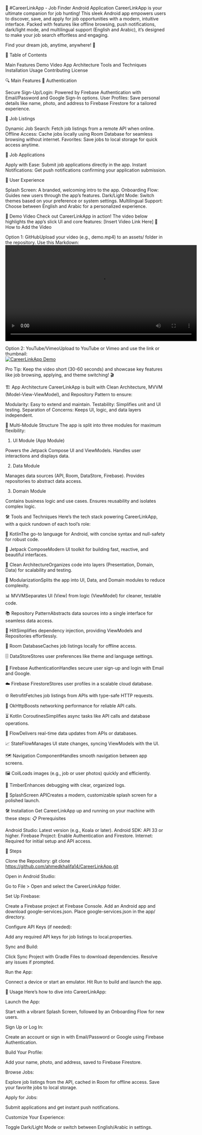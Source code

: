 🚀 #CareerLinkApp - Job Finder Android Application
CareerLinkApp is your ultimate companion for job hunting! This sleek Android app empowers users to discover, save, and apply for job opportunities with a modern, intuitive interface. Packed with features like offline browsing, push notifications, dark/light mode, and multilingual support (English and Arabic), it’s designed to make your job search effortless and engaging.

Find your dream job, anytime, anywhere! 🌟


📑 Table of Contents

Main Features
Demo Video
App Architecture
Tools and Techniques
Installation
Usage
Contributing
License


🔍 Main Features
🔐 Authentication

Secure Sign-Up/Login: Powered by Firebase Authentication with Email/Password and Google Sign-In options.
User Profiles: Save personal details like name, photo, and address to Firebase Firestore for a tailored experience.

💼 Job Listings

Dynamic Job Search: Fetch job listings from a remote API when online.
Offline Access: Cache jobs locally using Room Database for seamless browsing without internet.
Favorites: Save jobs to local storage for quick access anytime.

📝 Job Applications

Apply with Ease: Submit job applications directly in the app.
Instant Notifications: Get push notifications confirming your application submission.

🌟 User Experience

Splash Screen: A branded, welcoming intro to the app.
Onboarding Flow: Guides new users through the app’s features.
Dark/Light Mode: Switch themes based on your preference or system settings.
Multilingual Support: Choose between English and Arabic for a personalized experience.


🎥 Demo Video
Check out CareerLinkApp in action! The video below highlights the app’s slick UI and core features:
[Insert Video Link Here]
📌 How to Add the Video

Option 1: GitHubUpload your video (e.g., demo.mp4) to an assets/ folder in the repository. Use this Markdown:  
<video src="https://github.com/ahmedkhalifa14/CareerLinkApp/raw/main/assets/demo.mp4" controls width="600"></video>


Option 2: YouTube/VimeoUpload to YouTube or Vimeo and use the link or thumbnail:  
[![CareerLinkApp Demo](https://img.youtube.com/vi/your-video-id/0.jpg)](https://www.youtube.com/watch?v=your-video-id)




Pro Tip: Keep the video short (30-60 seconds) and showcase key features like job browsing, applying, and theme switching! 🎬


🏗️ App Architecture
CareerLinkApp is built with Clean Architecture, MVVM (Model-View-ViewModel), and Repository Pattern to ensure:

Modularity: Easy to extend and maintain.
Testability: Simplifies unit and UI testing.
Separation of Concerns: Keeps UI, logic, and data layers independent.

🧩 Multi-Module Structure
The app is split into three modules for maximum flexibility:
1. UI Module (App Module)

Powers the Jetpack Compose UI and ViewModels.
Handles user interactions and displays data.

2. Data Module

Manages data sources (API, Room, DataStore, Firebase).
Provides repositories to abstract data access.

3. Domain Module

Contains business logic and use cases.
Ensures reusability and isolates complex logic.


🛠️ Tools and Techniques
Here’s the tech stack powering CareerLinkApp, with a quick rundown of each tool’s role:

🔧 KotlinThe go-to language for Android, with concise syntax and null-safety for robust code.

🎨 Jetpack ComposeModern UI toolkit for building fast, reactive, and beautiful interfaces.

🧱 Clean ArchitectureOrganizes code into layers (Presentation, Domain, Data) for scalability and testing.

🧩 ModularizationSplits the app into UI, Data, and Domain modules to reduce complexity.

📊 MVVMSeparates UI (View) from logic (ViewModel) for cleaner, testable code.

📚 Repository PatternAbstracts data sources into a single interface for seamless data access.

💉 HiltSimplifies dependency injection, providing ViewModels and Repositories effortlessly.

💾 Room DatabaseCaches job listings locally for offline access.

🗄️ DataStoreStores user preferences like theme and language settings.

🔐 Firebase AuthenticationHandles secure user sign-up and login with Email and Google.

☁️ Firebase FirestoreStores user profiles in a scalable cloud database.

🌐 RetrofitFetches job listings from APIs with type-safe HTTP requests.

🚀 OkHttpBoosts networking performance for reliable API calls.

⏳ Kotlin CoroutinesSimplifies async tasks like API calls and database operations.

🌊 FlowDelivers real-time data updates from APIs or databases.

📈 StateFlowManages UI state changes, syncing ViewModels with the UI.

🗺️ Navigation ComponentHandles smooth navigation between app screens.

🖼️ CoilLoads images (e.g., job or user photos) quickly and efficiently.

📜 TimberEnhances debugging with clear, organized logs.

🎉 SplashScreen APICreates a modern, customizable splash screen for a polished launch.



🛠️ Installation
Get CareerLinkApp up and running on your machine with these steps:
📋 Prerequisites

Android Studio: Latest version (e.g., Koala or later).
Android SDK: API 33 or higher.
Firebase Project: Enable Authentication and Firestore.
Internet: Required for initial setup and API access.

🚀 Steps

Clone the Repository:
git clone https://github.com/ahmedkhalifa14/CareerLinkApp.git


Open in Android Studio:

Go to File > Open and select the CareerLinkApp folder.


Set Up Firebase:

Create a Firebase project at Firebase Console.
Add an Android app and download google-services.json.
Place google-services.json in the app/ directory.


Configure API Keys (if needed):

Add any required API keys for job listings to local.properties.


Sync and Build:

Click Sync Project with Gradle Files to download dependencies.
Resolve any issues if prompted.


Run the App:

Connect a device or start an emulator.
Hit Run to build and launch the app.




📱 Usage
Here’s how to dive into CareerLinkApp:

Launch the App:

Start with a vibrant Splash Screen, followed by an Onboarding Flow for new users.


Sign Up or Log In:

Create an account or sign in with Email/Password or Google using Firebase Authentication.


Build Your Profile:

Add your name, photo, and address, saved to Firebase Firestore.


Browse Jobs:

Explore job listings from the API, cached in Room for offline access.
Save your favorite jobs to local storage.


Apply for Jobs:

Submit applications and get instant push notifications.


Customize Your Experience:

Toggle Dark/Light Mode or switch between English/Arabic in settings.







